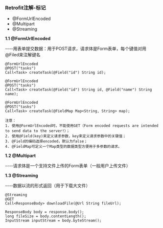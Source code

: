 ### Retrofit注解-标记

- @FormUrlEncoded
- @Multipart
- @Streaming

**1.1 @FormUrlEncoded**

----用表单提交数据：用于POST请求，请求体是Form表单，每个键值对用@Filed来注解键名

```
@FormUrlEncoded
@POST("tasks")
Call<Task> createTask(@Field("id") String id);

@FormUrlEncoded
@POST("tasks")
Call<Task> createTask(@Field("id") String id, @Field("name") String name);

@FormUrlEncoded
@POST("tasks")
Call<Task> createTask(@FieldMap Map<String, String> map);

注意：
1. 使用@FormUrlEncoded时，不能使用GET（Form encoded requests are intended to send data to the server!）；
2. 使用@Field(key)来定义请求参数，key来定义请求参数中的关键值；
3. @Field的编码选择encoded，默认为false；
4. @FieldMap可定义一个Map类型的数据类型方便用于多参数的请求。
```

**1.2 @Multipart**

----请求体是一个支持文件上传的Form表单（一般用户上传文件）

**1.3 @Streaming**

----数据以流的形式返回（用于下载大文件）
```
@Streaming
@GET
Call<ResponseBody> downloadFile(@Url String fileUrl);

ResponseBody body = response.body();
long fileSize = body.contentLength();
InputStream inputStream = body.byteStream();
```
